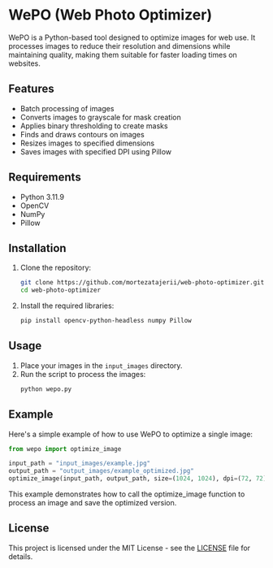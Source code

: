 # WePO (Web Photo Optimizer)

WePO is a Python-based tool designed to optimize images for web use. It processes images to reduce their resolution and dimensions while maintaining quality, making them suitable for faster loading times on websites.

## Features

- Batch processing of images
- Converts images to grayscale for mask creation
- Applies binary thresholding to create masks
- Finds and draws contours on images
- Resizes images to specified dimensions
- Saves images with specified DPI using Pillow

## Requirements

- Python 3.11.9
- OpenCV
- NumPy
- Pillow

## Installation

1. Clone the repository:
    ```bash
    git clone https://github.com/mortezatajerii/web-photo-optimizer.git
    cd web-photo-optimizer
    ```

2. Install the required libraries:
    ```bash
    pip install opencv-python-headless numpy Pillow
    ```

## Usage

1. Place your images in the `input_images` directory.
2. Run the script to process the images:
    ```bash
    python wepo.py
    ```

## Example

Here's a simple example of how to use WePO to optimize a single image:

```python
from wepo import optimize_image

input_path = "input_images/example.jpg"
output_path = "output_images/example_optimized.jpg"
optimize_image(input_path, output_path, size=(1024, 1024), dpi=(72, 72))
```
This example demonstrates how to call the optimize_image function to process an image and save the optimized version.

## License
This project is licensed under the MIT License - see the [LICENSE](https://github.com/mortezatajerii/web-photo-optimizer/blob/main/LICENSE) file for details.
